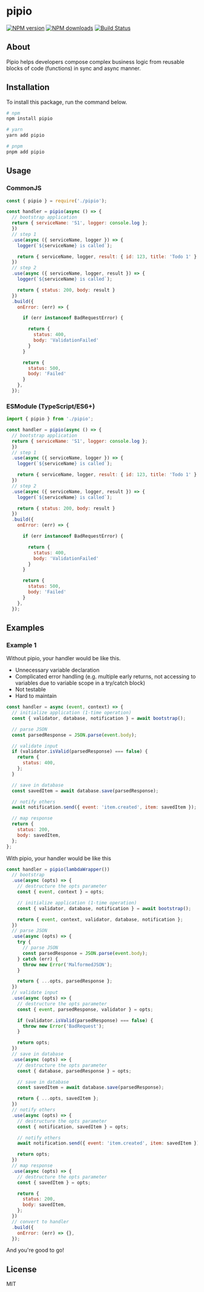 # pipio

[![NPM version][npm-image]](https://github.com/ham3dz/pipio)
[![NPM downloads][downloads-image]](https://github.com/ham3dz/pipio)
[![Build Status][github-actions-publish-npm-package]](https://github.com/ham3dz/pipio/actions/workflows/publish_npm_package.yml)

## About

Pipio helps developers compose complex business logic from reusable blocks of code (functions) in sync and async manner.

## Installation

To install this package, run the command below.

```sh
# npm
npm install pipio

# yarn
yarn add pipio

# pnpm
pnpm add pipio
```

## Usage

### CommonJS

```js
const { pipio } = require('./pipio');

const handler = pipio(async () => {
  // bootstrap application
  return { serviceName: 'S1', logger: console.log };
  })
  // step 1
  .use(async ({ serviceName, logger }) => {
    logger(`${serviceName} is called`);

    return { serviceName, logger, result: { id: 123, title: 'Todo 1' } };
  })
  // step 2
  .use(async ({ serviceName, logger, result }) => {
    logger(`${serviceName} is called`);

    return { status: 200, body: result }
  })
  .build({
    onError: (err) => {

      if (err instanceof BadRequestError) {

        return {
          status: 400,
          body: 'ValidationFailed'
        }
      }

      return {
        status: 500,
        body: 'Failed'
      }
    },
  });
```

### ESModule (TypeScript/ES6+)

```js
import { pipio } from './pipio';

const handler = pipio(async () => {
  // bootstrap application
  return { serviceName: 'S1', logger: console.log };
  })
  // step 1
  .use(async ({ serviceName, logger }) => {
    logger(`${serviceName} is called`);

    return { serviceName, logger, result: { id: 123, title: 'Todo 1' } };
  })
  // step 2
  .use(async ({ serviceName, logger, result }) => {
    logger(`${serviceName} is called`);

    return { status: 200, body: result }
  })
  .build({
    onError: (err) => {

      if (err instanceof BadRequestError) {

        return {
          status: 400,
          body: 'ValidationFailed'
        }
      }

      return {
        status: 500,
        body: 'Failed'
      }
    },
  });
```

## Examples

### Example 1

Without pipio, your handler would be like this.

- Unnecessary variable declaration
- Complicated error handling (e.g. multiple early returns, not accessing to variables due to variable scope in a try/catch block)
- Not testable
- Hard to maintain

```js
const handler = async (event, context) => {
  // initialize application (1-time operation)
  const { validator, database, notification } = await bootstrap();

  // parse JSON
  const parsedResponse = JSON.parse(event.body);

  // validate input
  if (validator.isValid(parsedResponse) === false) {
    return {
      status: 400,
    };
  }

  // save in database
  const savedItem = await database.save(parsedResponse);

  // notify others
  await notification.send({ event: 'item.created', item: savedItem });

  // map response
  return {
    status: 200,
    body: savedItem,
  };
};
```

With pipio, your handler would be like this

```js
const handler = pipio(lambdaWrapper())
  // bootstrap
  .use(async (opts) => {
    // destructure the opts parameter
    const { event, context } = opts;

    // initialize application (1-time operation)
    const { validator, database, notification } = await bootstrap();

    return { event, context, validator, database, notification };
  })
  // parse JSON
  .use(async (opts) => {
    try {
      // parse JSON
      const parsedResponse = JSON.parse(event.body);
    } catch (err) {
      throw new Error('MalformedJSON');
    }

    return { ...opts, parsedResponse };
  })
  // validate input
  .use(async (opts) => {
    // destructure the opts parameter
    const { event, parsedResponse, validator } = opts;

    if (validator.isValid(parsedResponse) === false) {
      throw new Error('BadRequest');
    }

    return opts;
  })
  // save in database
  .use(async (opts) => {
    // destructure the opts parameter
    const { database, parsedResponse } = opts;

    // save in database
    const savedItem = await database.save(parsedResponse);

    return { ...opts, savedItem };
  })
  // notify others
  .use(async (opts) => {
    // destructure the opts parameter
    const { notification, savedItem } = opts;

    // notify others
    await notification.send({ event: 'item.created', item: savedItem });

    return opts;
  })
  // map response
  .use(async (opts) => {
    // destructure the opts parameter
    const { savedItem } = opts;

    return {
      status: 200,
      body: savedItem,
    };
  })
  // convert to handler
  .build({
    onError: (err) => {},
  });
```


And you're good to go!

## License

MIT

[npm-image]: https://img.shields.io/npm/v/pipio
[npm-url]: https://github.com/ham3dz/pipio
[github-actions-publish-npm-package]: https://github.com/ham3dz/pipio/actions/workflows/publish_npm_package.yml/badge.svg
[downloads-image]: https://img.shields.io/npm/dw/pipio
[downloads-url]: https://github.com/ham3dz/pipio
